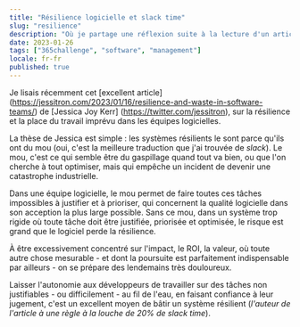 ```yaml
---
title: "Résilience logicielle et slack time"
slug: "resilience"
description: "Où je partage une réflexion suite à la lecture d'un article sur la résilience"
date: 2023-01-26
tags: ["365challenge", "software", "management"]
locale: fr-fr
published: true
---
```




Je lisais récemment cet [excellent article] (https://jessitron.com/2023/01/16/resilience-and-waste-in-software-teams/) de [Jessica Joy Kerr] (https://twitter.com/jessitron), sur la résilience et la place du travail imprévu dans les équipes logicielles.


La thèse de Jessica est simple : les systèmes résilients le sont parce qu'ils ont du mou (oui, c'est la meilleure traduction que j'ai trouvée de _slack_). Le mou, c'est ce qui semble être du gaspillage quand tout va bien, ou que l'on cherche à tout optimiser, mais qui empêche un incident de devenir une catastrophe industrielle.


Dans une équipe logicielle, le mou permet de faire toutes ces tâches impossibles à justifier et à prioriser, qui concernent la qualité logicielle dans son acception la plus large possible. Sans ce mou, dans un système trop rigide où toute tâche doit être justifiée, priorisée et optimisée, le risque est grand que le logiciel perde la résilience.


À être excessivement concentré sur l'impact, le ROI, la valeur, où toute autre chose mesurable - et dont la poursuite est parfaitement indispensable par ailleurs - on se prépare des lendemains très douloureux.


Laisser l'autonomie aux développeurs de travailler sur des tâches non justifiables - ou difficilement - au fil de l'eau, en faisant confiance à leur jugement, c'est un excellent moyen de bâtir un système résilient (_l'auteur de l'article à une règle à la louche de 20% de slack time_).
